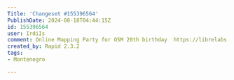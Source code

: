 ```yaml
---
Title: 'Changeset #155396564'
PublishDate: 2024-08-18T04:44:15Z
id: 155396564
user: IrdiIs
comment: Online Mapping Party for OSM 20th birthday  https://librelabs.cc/blog/openstreetmap-online-mapping-party/
created_by: Rapid 2.3.2
tags:
- Montenegro

---
```

